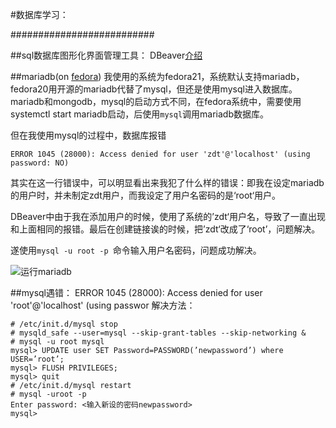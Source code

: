 #数据库学习：

##########################

##sql数据库图形化界面管理工具：
DBeaver[介绍](http://www.techrepublic.com/blog/diy-it-guy/diy-manage-databases-with-the-cross-platform-tool-dbeaver/)

##mariadb(on [fedora](https://fedoraproject.org/wiki/MariaDB))
我使用的系统为fedora21，系统默认支持mariadb，fedora20用开源的mariadb代替了mysql，但还是使用mysql进入数据库。mariadb和mongodb，mysql的启动方式不同，在fedora系统中，需要使用systemctl start mariadb启动，后使用```mysql```调用mariadb数据库。

但在我使用mysql的过程中，数据库报错
```
ERROR 1045 (28000): Access denied for user 'zdt'@'localhost' (using password: NO)
```
其实在这一行错误中，可以明显看出来我犯了什么样的错误：即我在设定mariadb的用户时，并未制定zdt用户，而我设定了用户名密码的是‘root‘用户。

DBeaver中由于我在添加用户的时候，使用了系统的’zdt‘用户名，导致了一直出现和上面相同的报错。最后在创建链接诶的时候，把’zdt‘改成了‘root’，问题解决。

遂使用```mysql -u root -p ```命令输入用户名密码，问题成功解决。

![运行mariadb](https://github.com/tbbrave/smtpPractice/blob/master/pic/mariadb.png)

##mysql遇错：
ERROR 1045 (28000): Access denied for user 'root'@'localhost' (using passwor 
解决方法：
```
# /etc/init.d/mysql stop 
# mysqld_safe --user=mysql --skip-grant-tables --skip-networking & 
# mysql -u root mysql 
mysql> UPDATE user SET Password=PASSWORD(’newpassword’) where USER=’root’; 
mysql> FLUSH PRIVILEGES; 
mysql> quit 
# /etc/init.d/mysql restart 
# mysql -uroot -p 
Enter password: <输入新设的密码newpassword> 
mysql>
``` 
